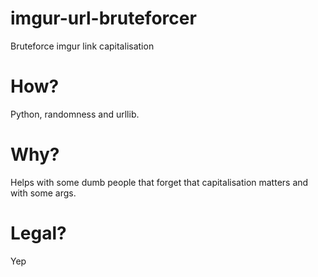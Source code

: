 # imgur-url-bruteforcer
Bruteforce imgur link capitalisation
# How?
Python, randomness and urllib.
# Why?
Helps with some dumb people that forget that capitalisation matters and with some args.
# Legal?
Yep

